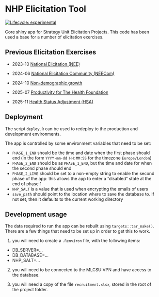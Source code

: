 
<!-- README.md is generated from README.Rmd. Please edit that file -->

# NHP Elicitation Tool

<!-- badges: start -->

[![Lifecycle:
experimental](https://img.shields.io/badge/lifecycle-experimental-orange.svg)](https://lifecycle.r-lib.org/articles/stages.html#experimental)
<!-- badges: end -->

Core shiny app for Strategy Unit Elicitation Projects. This code has
been used a base for a number of elicitation exercises.

## Previous Elicitation Exercises

- 2023-10 [National Elicitation
  (NEE)](https://github.com/The-Strategy-Unit/archive-nhp_elicitation_tool)

- 2024-06 [National Elicitation Community
  (NEECom)](https://github.com/The-Strategy-Unit/elicitation_neecom_2024_06)

- 2024-10 [Non-demographic
  growth](https://github.com/The-Strategy-Unit/elicitation_ndg3_2024_10)

- 2025-07 [Productivity for The Health
  Foundation](https://github.com/The-Strategy-Unit/elicitation_thf_2025_07)

- 2025-11 [Health Status Adjustment
  (HSA)](https://github.com/The-Strategy-Unit/elicitation_hsa_2025_11)

## Deployment

The script `deploy.R` can be used to redeploy to the production and
development environments.

The app is controlled by some environment variables that need to be set:

- `PHASE_1_END` should be the time and date when the first phase should
  end (in the form `YYYY-mm-dd HH:MM:SS` for the timezone
  `Europe/London`)
- `PHASE_2_END` should be as `PHASE_1_END`, but the time and date for
  when the second phase should end
- `PHASE_2_LIVE` should be set to a non-empty string to enable the
  second phase of the app: this allows the app to enter a “disabled”
  state at the end of phase 1
- `NHP_SALT` is a value that is used when encrypting the emails of users
- `save_path` should point to the location where to save the database
  to. If not set, then it defaults to the current working directory

## Development usage

The data required to run the app can be rebuilt using
`targets::tar_make()`. There are a few things that need to be set up in
order to get this to work.

1)  you will need to create a `.Renviron` file, with the following
    items:

- DB_SERVER=…
- DB_DATABASE=…
- NHP_SALT=…

2)  you will need to be connected to the MLCSU VPN and have access to
    the database.

3)  you will need a copy of the file `recruitment.xlsx`, stored in the
    root of the project folder.
